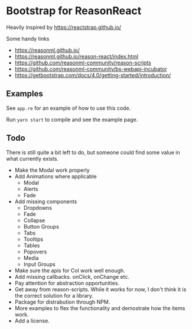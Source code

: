 
# Bootstrap for ReasonReact

Heavily inspired by https://reactstrap.github.io/

Some handy links
* https://reasonml.github.io/
* https://reasonml.github.io/reason-react/index.html
* https://github.com/reasonml-community/reason-scripts
* https://github.com/reasonml-community/bs-webapi-incubator
* https://getbootstrap.com/docs/4.0/getting-started/introduction/

## Examples

See `app.re` for an example of how to use this code.

Run `yarn start` to compile and see the example page.

## Todo

There is still quite a bit left to do, but someone could find some value in what currently exists.
* Make the Modal work properly
* Add Animations where applicable
    * Modal
    * Alerts
    * Fade
* Add missing components
    * Dropdowns
    * Fade
    * Collapse
    * Button Groups
    * Tabs
    * Tooltips
    * Tables
    * Popovers
    * Media
    * Input Groups
* Make sure the apis for Col work well enough.
* Add missing callbacks. onClick, onChange etc.
* Pay attention for abstraction opportunities.
* Get away from reason-scripts. While it works for now, I don't think it is the correct solution for a library.
* Package for distrabution through NPM.
* More examples to flex the functionality and demostrate how the items work.
* Add a license.
